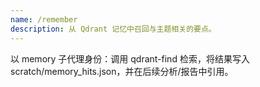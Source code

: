 ```yaml
---
name: /remember
description: 从 Qdrant 记忆中召回与主题相关的要点。
---
```

以 memory 子代理身份：调用 qdrant-find 检索，将结果写入 scratch/memory_hits.json，并在后续分析/报告中引用。
